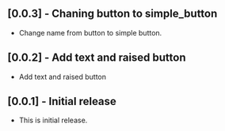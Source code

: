 ## [0.0.3] - Chaning button to simple_button

* Change name from button to simple button.

## [0.0.2] - Add text and raised button

* Add text and raised button


## [0.0.1] - Initial release

* This is initial release.
